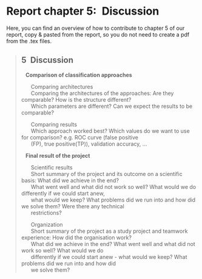 # Report chapter 5:&ensp;Discussion
Here, you can find an overview of how to contribute to chapter 5 of our report, copy & pasted from the report, so you do not need to create a pdf from the .tex files.    
    
> ## 5&ensp;Discussion  
>  
> &ensp; **Comparison of classification approaches**     
>       
> &ensp;&ensp;&ensp; Comparing architectures  
> &ensp;&ensp;&ensp; Comparing the architectures of the approaches: Are they comparable? How is the structure different?    
> &ensp;&ensp;&ensp; Which parameters are different? Can we expect the results to be comparable?  
>  
> &ensp;&ensp;&ensp; Comparing results  
> &ensp;&ensp;&ensp; Which approach worked best? Which values do we want to use for comparison? e.g. ROC curve (false positive   
> &ensp;&ensp;&ensp; (FP), true positive(TP)), validation accuracy, ...  
>  
> &ensp; **Final result of the project**  
>  
> &ensp;&ensp;&ensp; Scientific results  
> &ensp;&ensp;&ensp; Short summary of the project and its outcome on a scientific basis: What did we achieve in the end?  
> &ensp;&ensp;&ensp; What went well and what did not work so well? What would we do differently if we could start anew,   
> &ensp;&ensp;&ensp; what would we keep? What problems did we run into and how did we solve them? Were there any technical   
> &ensp;&ensp;&ensp; restrictions?  
>  
> &ensp;&ensp;&ensp; Organization  
> &ensp;&ensp;&ensp; Short summary of the project as a study project and teamwork experience: How did the organisation work?  
> &ensp;&ensp;&ensp; What did we achieve in the end? What went well and what did not work so well? What would we do   
> &ensp;&ensp;&ensp; differently if we could start anew - what would we keep? What problems did we run into and how did   
> &ensp;&ensp;&ensp; we solve them?  

